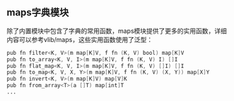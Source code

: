## maps字典模块

除了内置模块中包含了字典的常用函数，maps模块提供了更多的实用函数，详细内容可以参考vlib/maps，这些实用函数使用了泛型：

```v
pub fn filter<K, V>(m map[K]V, f fn (K, V) bool) map[K]V
pub fn to_array<K, V, I>(m map[K]V, f fn (K, V) I) []I
pub fn flat_map<K, V, I>(m map[K]V, f fn (K, V) []I) []I
pub fn to_map<K, V, X, Y>(m map[K]V, f fn (K, V) (X, Y)) map[X]Y
pub fn invert<K, V>(m map[K]V) map[V]K
pub fn from_array<T>(a []T) map[int]T
...
```

